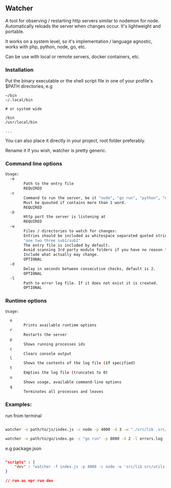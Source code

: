 ## Watcher

A tool for observing / restarting http servers similar to nodemon for node. Automatically reloads the server when changes occur. It's lightweight and portable.

It works on a system level, so it's implementation / language agnostic, works with php, python, node, go, etc.

Can be use with local or remote servers, docker containers, etc.

### Installation

Put the binary executable or the shell script file in one of your profile's $PATH directories, e.g

```
~/bin
~/.local/bin

# or system wide

/bin
/usr/local/bin

...

```

You can also place it directly in your project, root folder preferably.

Rename it if you wish, watcher is pretty generic.

### Command line options

```bash
Usage:
  -e
    	Path to the entry file
        REQUIRED
  -c
    	Command to run the server, be it "node", "go run", "python", "npm run".
        Must be quouted if contains more than 1 word.
        REQUIRED
  -p
        Http port the server is listening at
        REQUIRED
  -w
    	Files / directories to watch for changes:
        Entries should be included as whitespace separated quoted string.
        "one two three sub1/sub2"
        The entry file is included by default.
        Avoid scanning 3rd party module folders if you have no reason to do so.
        Include what actually may change.
        OPTIONAL
  -d
    	Delay in seconds between consecutive checks, default is 2.
        OPTIONAL
  -l
    	Path to error log file. If it does not exist it is created.
        OPTIONAL

```

### Runtime options

```bash
Usage:

  o
    	Prints available runtime options
  r
    	Restarts the server
  p
        Shows running processes ids
  c
    	Clears console output
  l
    	Shows the contents of the log file (if specified)
  t
    	Empties the log file (truncates to 0)
  u
        Shows usage, available command-line options
  q
        Terminates all processes and leaves

```

### Examples:

run from terminal

```bash

watcher -e path/to/js/index.js -c node -p 4000 -d 3 -w "./src/lib .src/utils"

watcher -e path/to/go/index.go -c "go run" -p 8080 -d 2 -l errors.log

```

e.g package.json

```json

"scripts" : {
    "dev" : "watcher -f index.js -p 4000 -c node -w 'src/lib src/utils'"
}

// run as npr run dev

```
